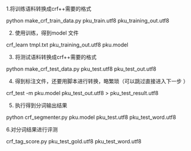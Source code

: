 1.将训练语料转换成crf++需要的格式

python make_crf_train_data.py pku_train.utf8 pku_training_out.utf8 

2. 使用训练，得到model 文件

crf_learn tmpl.txt pku_training_out.utf8 pku.model

3. 将测试语料转换成crf++需要的格式

python make_crf_test_data.py pku_test.utf8 pku_test_out.utf8

4. 得到标注文件，还要用脚本进行转换，略繁琐（可以跳过直接进入下一步 ）

crf_test -m pku.model pku_test_out.utf8 > pku_test_result.utf8 

5. 执行得到分词输出结果

 python crf_segmenter.py pku.model pku_test.utf8 pku_test_word.utf8 

6.对分词结果进行评测

crf_tag_score.py pku_test_gold.utf8 pku_test_word.utf8

